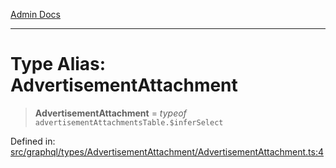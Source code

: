 [Admin Docs](/)

***

# Type Alias: AdvertisementAttachment

> **AdvertisementAttachment** = *typeof* `advertisementAttachmentsTable.$inferSelect`

Defined in: [src/graphql/types/AdvertisementAttachment/AdvertisementAttachment.ts:4](https://github.com/gautam-divyanshu/talawa-api/blob/7e7d786bbd7356b22a3ba5029601eed88ff27201/src/graphql/types/AdvertisementAttachment/AdvertisementAttachment.ts#L4)

